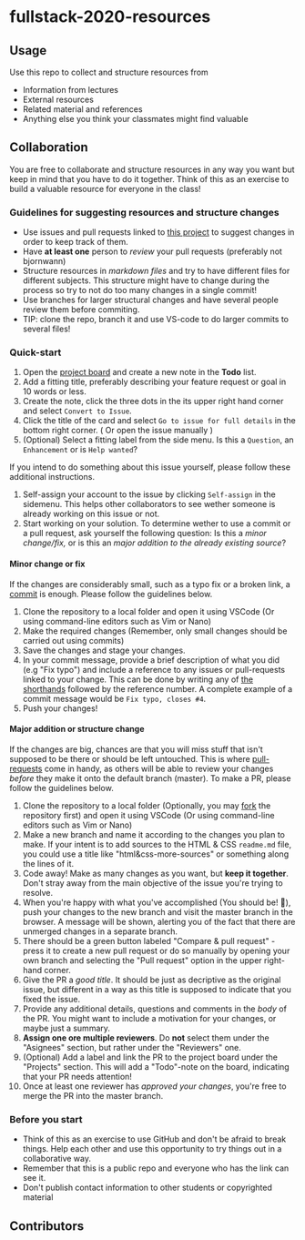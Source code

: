 # fullstack-2020-resources

## Usage
Use this repo to collect and structure resources from
- Information from lectures
- External resources
- Related material and references
- Anything else you think your classmates might find valuable

## Collaboration
You are free to collaborate and structure resources in any way you want but keep in mind that you have to do it together. Think of this as an exercise to build a valuable resource for everyone in the class! 

### Guidelines for suggesting resources and structure changes
- Use issues and pull requests linked to [this project](https://github.com/bjornwann/fullstack-2020-resources/projects/1) to suggest changes in order to keep track of them. 
- Have **at least one** person to *review* your pull requests (preferably not bjornwann)
- Structure resources in *markdown files* and try to have different files for different subjects. This structure might have to change during the process so try to not do too many changes in a single commit!
- Use branches for larger structural changes and have several people review them before commiting.
- TIP: clone the repo, branch it and use VS-code to do larger commits to several files!

### Quick-start
1. Open the [project board](https://github.com/bjornwann/fullstack-2020-resources/projects/1) and create a new note in the **Todo** list.
2. Add a fitting title, preferably describing your feature request or goal in 10 words or less.
3. Create the note, click the three dots in the its upper right hand corner and select `Convert to Issue`.
4. Click the title of the card and select `Go to issue for full details` in the bottom right corner. ( Or open the issue manually )
5. (Optional) Select a fitting label from the side menu. Is this a `Question`, an `Enhancement` or is `Help wanted`?

If you intend to do something about this issue yourself, please follow these additional instructions.
1. Self-assign your account to the issue by clicking `Self-assign` in the sidemenu. This helps other collaborators to see wether someone is already working on this issue or not.
2. Start working on your solution. To determine wether to use a commit or a pull request, ask yourself the following question: Is this a *minor change/fix,* or is this an *major addition to the already existing source*?

#### Minor change or fix
If the changes are considerably small, such as a typo fix or a broken link, a [commit](https://www.atlassian.com/git/tutorials/saving-changes/git-commit) is enough. Please follow the guidelines below.
1. Clone the repository to a local folder and open it using VSCode (Or using command-line editors such as Vim or Nano)
2. Make the required changes (Remember, only small changes should be carried out using commits)
3. Save the changes and stage your changes. 
4. In your commit message, provide a brief description of what you did (e.g "Fix typo") and include a reference to any issues or pull-requests linked to your change. This can be done by writing any of [the shorthands](https://docs.github.com/en/enterprise/2.16/user/github/managing-your-work-on-github/closing-issues-using-keywords) followed by the reference number. A complete example of a commit message would be `Fix typo, closes #4`.
5. Push your changes!

#### Major addition or structure change
If the changes are big, chances are that you will miss stuff that isn't supposed to be there or should be left untouched. This is where [pull-requests](https://docs.github.com/en/free-pro-team@latest/github/collaborating-with-issues-and-pull-requests/about-pull-requests) come in handy, as others will be able to review your changes *before* they make it onto the default branch (master).
To make a PR, please follow the guidelines below.
1. Clone the repository to a local folder (Optionally, you may [fork](https://docs.github.com/en/free-pro-team@latest/github/getting-started-with-github/fork-a-repo) the repository first) and open it using VSCode (Or using command-line editors such as Vim or Nano)
2. Make a new branch and name it according to the changes you plan to make. If your intent is to add sources to the HTML & CSS `readme.md` file, you could use a title like "html&css-more-sources" or something along the lines of it.
3. Code away! Make as many changes as you want, but **keep it together**. Don't stray away from the main objective of the issue you're trying to resolve.
4. When you're happy with what you've accomplished (You should be! 🙌), push your changes to the new branch and visit the master branch in the browser. A message will be shown, alerting you of the fact that there are unmerged changes in a separate branch.
5. There should be a green button labeled "Compare & pull request" - press it to create a new pull request or do so manually by opening your own branch and selecting the "Pull request" option in the upper right-hand corner.
6. Give the PR a *good title*. It should be just as decriptive as the original issue, but different in a way as this title is supposed to indicate that you fixed the issue.
7. Provide any additional details, questions and comments in the *body* of the PR. You might want to include a motivation for your changes, or maybe just a summary.
8. **Assign one ore multiple reviewers**. Do **not** select them under the "Asignees" section, but rather under the "Reviewers" one.
9. (Optional) Add a label and link the PR to the project board under the "Projects" section. This will add a "Todo"-note on the board, indicating that your PR needs attention!
10. Once at least one reviewer has *approved your changes*, you're free to merge the PR into the master branch. 

### Before you start
- Think of this as an exercise to use GitHub and don't be afraid to break things. Help each other and use this opportunity to try things out in a collaborative way. 
- Remember that this is a public repo and everyone who has the link can see it. 
- Don't publish contact information to other students or copyrighted material

## Contributors
<!-- readme: contributors -start -->
<!-- readme: contributors -end -->